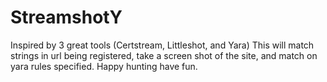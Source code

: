 # StreamshotY
Inspired by 3 great tools (Certstream, Littleshot, and Yara)
This will match strings in url being registered, take a screen shot of the site, and match on yara rules specified. Happy hunting have fun. 
